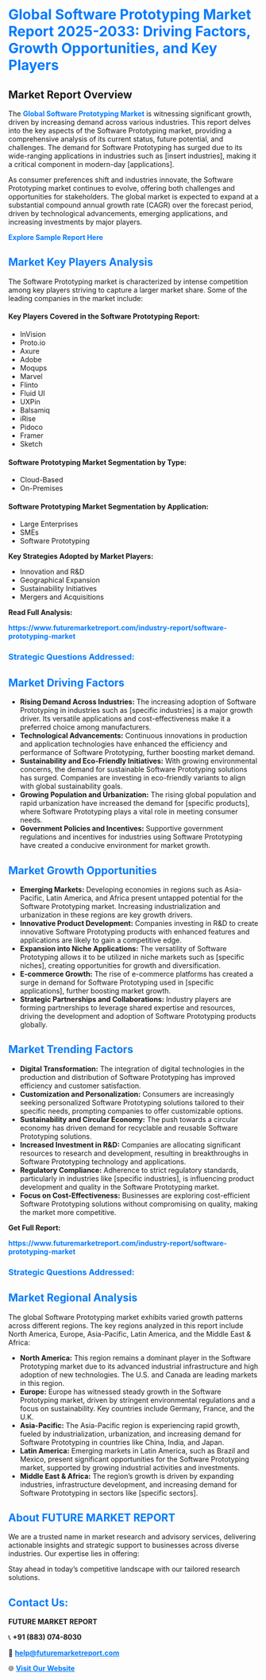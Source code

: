<h1 style="color: #007BFF;">Global Software Prototyping Market Report 2025-2033: Driving Factors, Growth Opportunities, and Key Players</h1>

<section id="overview">
<h2>Market Report Overview</h2>
<p>The <a href="https://www.futuremarketreport.com/industry-report/software-prototyping-market" style="color: #007BFF; text-decoration: none;"><strong>Global Software Prototyping Market</strong></a> is witnessing significant growth, driven by increasing demand across various industries. This report delves into the key aspects of the Software Prototyping market, providing a comprehensive analysis of its current status, future potential, and challenges. The demand for Software Prototyping has surged due to its wide-ranging applications in industries such as [insert industries], making it a critical component in modern-day [applications].</p>
<p>As consumer preferences shift and industries innovate, the Software Prototyping market continues to evolve, offering both challenges and opportunities for stakeholders. The global market is expected to expand at a substantial compound annual growth rate (CAGR) over the forecast period, driven by technological advancements, emerging applications, and increasing investments by major players.</p>
</section>

<section id="overview">
<p><a href="https://www.futuremarketreport.com/request-sample/reportId=111866" style="color: #007BFF; text-decoration: none;"><strong>Explore Sample Report Here</strong></a></p>
</section>

<section id="key-players">
<h2 style="color: #007BFF;">Market Key Players Analysis</h2>
<p>The Software Prototyping market is characterized by intense competition among key players striving to capture a larger market share. Some of the leading companies in the market include:</p>
<h4>Key Players Covered in the Software Prototyping Report:</h4>
<ul><li>InVision</li><li>Proto.io</li><li>Axure</li><li>Adobe</li><li>Moqups</li><li>Marvel</li><li>Flinto</li><li>Fluid UI</li><li>UXPin</li><li>Balsamiq</li><li>iRise</li><li>Pidoco</li><li>Framer</li><li>Sketch</li></ul>
<h4>Software Prototyping Market Segmentation by Type:</h4>
<ul><li>Cloud-Based</li><li>On-Premises</li></ul>

<h4>Software Prototyping Market Segmentation by Application:</h4>
<ul><li>Large Enterprises</li><li>SMEs</li><li>Software Prototyping</li></ul>
<p><strong>Key Strategies Adopted by Market Players:</strong></p>
<ul>
<li>Innovation and R&D</li>
<li>Geographical Expansion</li>
<li>Sustainability Initiatives</li>
<li>Mergers and Acquisitions</li>
</ul>
</section>

<section>
<p><strong>Read Full Analysis: </strong></p><a href="https://www.futuremarketreport.com/industry-report/software-prototyping-market" style="color: #007BFF; text-decoration: none;"><strong>https://www.futuremarketreport.com/industry-report/software-prototyping-market</strong></a>
<h3 style="color: #007BFF;">Strategic Questions Addressed:</h3>
</section>

<section id="driving-factors">
<h2 style="color: #007BFF;">Market Driving Factors</h2>
<ul>
<li><strong>Rising Demand Across Industries:</strong> The increasing adoption of Software Prototyping in industries such as [specific industries] is a major growth driver. Its versatile applications and cost-effectiveness make it a preferred choice among manufacturers.</li>
<li><strong>Technological Advancements:</strong> Continuous innovations in production and application technologies have enhanced the efficiency and performance of Software Prototyping, further boosting market demand.</li>
<li><strong>Sustainability and Eco-Friendly Initiatives:</strong> With growing environmental concerns, the demand for sustainable Software Prototyping solutions has surged. Companies are investing in eco-friendly variants to align with global sustainability goals.</li>
<li><strong>Growing Population and Urbanization:</strong> The rising global population and rapid urbanization have increased the demand for [specific products], where Software Prototyping plays a vital role in meeting consumer needs.</li>
<li><strong>Government Policies and Incentives:</strong> Supportive government regulations and incentives for industries using Software Prototyping have created a conducive environment for market growth.</li>
</ul>
</section>

<section id="growth-opportunities">
<h2 style="color: #007BFF;">Market Growth Opportunities</h2>
<ul>
<li><strong>Emerging Markets:</strong> Developing economies in regions such as Asia-Pacific, Latin America, and Africa present untapped potential for the Software Prototyping market. Increasing industrialization and urbanization in these regions are key growth drivers.</li>
<li><strong>Innovative Product Development:</strong> Companies investing in R&D to create innovative Software Prototyping products with enhanced features and applications are likely to gain a competitive edge.</li>
<li><strong>Expansion into Niche Applications:</strong> The versatility of Software Prototyping allows it to be utilized in niche markets such as [specific niches], creating opportunities for growth and diversification.</li>
<li><strong>E-commerce Growth:</strong> The rise of e-commerce platforms has created a surge in demand for Software Prototyping used in [specific applications], further boosting market growth.</li>
<li><strong>Strategic Partnerships and Collaborations:</strong> Industry players are forming partnerships to leverage shared expertise and resources, driving the development and adoption of Software Prototyping products globally.</li>
</ul>
</section>

<section id="trending-factors">
<h2 style="color: #007BFF;">Market Trending Factors</h2>
<ul>
<li><strong>Digital Transformation:</strong> The integration of digital technologies in the production and distribution of Software Prototyping has improved efficiency and customer satisfaction.</li>
<li><strong>Customization and Personalization:</strong> Consumers are increasingly seeking personalized Software Prototyping solutions tailored to their specific needs, prompting companies to offer customizable options.</li>
<li><strong>Sustainability and Circular Economy:</strong> The push towards a circular economy has driven demand for recyclable and reusable Software Prototyping solutions.</li>
<li><strong>Increased Investment in R&D:</strong> Companies are allocating significant resources to research and development, resulting in breakthroughs in Software Prototyping technology and applications.</li>
<li><strong>Regulatory Compliance:</strong> Adherence to strict regulatory standards, particularly in industries like [specific industries], is influencing product development and quality in the Software Prototyping market.</li>
<li><strong>Focus on Cost-Effectiveness:</strong> Businesses are exploring cost-efficient Software Prototyping solutions without compromising on quality, making the market more competitive.</li>
</ul>
</section>

<section>
<p><strong>Get Full Report: </strong></p><a href="https://www.futuremarketreport.com/industry-report/software-prototyping-market" style="color: #007BFF; text-decoration: none;"><strong>https://www.futuremarketreport.com/industry-report/software-prototyping-market</strong></a>
<h3 style="color: #007BFF;">Strategic Questions Addressed:</h3>
</section>


<section id="regional-analysis">
<h2 style="color: #007BFF;">Market Regional Analysis</h2>
<p>The global Software Prototyping market exhibits varied growth patterns across different regions. The key regions analyzed in this report include North America, Europe, Asia-Pacific, Latin America, and the Middle East & Africa:</p>
<ul>
<li><strong>North America:</strong> This region remains a dominant player in the Software Prototyping market due to its advanced industrial infrastructure and high adoption of new technologies. The U.S. and Canada are leading markets in this region.</li>
<li><strong>Europe:</strong> Europe has witnessed steady growth in the Software Prototyping market, driven by stringent environmental regulations and a focus on sustainability. Key countries include Germany, France, and the U.K.</li>
<li><strong>Asia-Pacific:</strong> The Asia-Pacific region is experiencing rapid growth, fueled by industrialization, urbanization, and increasing demand for Software Prototyping in countries like China, India, and Japan.</li>
<li><strong>Latin America:</strong> Emerging markets in Latin America, such as Brazil and Mexico, present significant opportunities for the Software Prototyping market, supported by growing industrial activities and investments.</li>
<li><strong>Middle East & Africa:</strong> The region’s growth is driven by expanding industries, infrastructure development, and increasing demand for Software Prototyping in sectors like [specific sectors].</li>
</ul>
</section>

<footer>
<h2 style="color: #007BFF;">About FUTURE MARKET REPORT</h2>
<p>We are a trusted name in market research and advisory services, delivering actionable insights and strategic support to businesses across diverse industries. Our expertise lies in offering:</p>

<p>Stay ahead in today’s competitive landscape with our tailored research solutions.</p>

<h2 style="color: #007BFF;">Contact Us:</h2>
<p><strong>FUTURE MARKET REPORT</strong></p>
<p>📞 <strong>+91 (883) 074-8030</strong></p>
<p>📧 <strong><a href="mailto:help@futuremarketreport.com" style="color: #007BFF;">help@futuremarketreport.com</a></strong></p>
<p>🌐 <strong><a href="https://www.futuremarketreport.com/" style="color: #007BFF;">Visit Our Website</a></strong></p>
</footer>